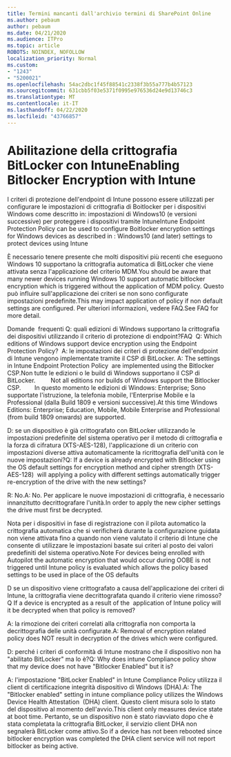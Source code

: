 ```yaml
---
title: Termini mancanti dall'archivio termini di SharePoint Online
ms.author: pebaum
author: pebaum
ms.date: 04/21/2020
ms.audience: ITPro
ms.topic: article
ROBOTS: NOINDEX, NOFOLLOW
localization_priority: Normal
ms.custom:
- "1243"
- "5200021"
ms.openlocfilehash: 54ac2dbc1f45f88541c2338f3b55a777b4b57123
ms.sourcegitcommit: 631cbb5f03e5371f0995e976536d24e9d13746c3
ms.translationtype: MT
ms.contentlocale: it-IT
ms.lasthandoff: 04/22/2020
ms.locfileid: "43766857"
---
```

# <a name="enabling-bitlocker-encryption-with-intune"></a><span data-ttu-id="73875-102">Abilitazione della crittografia BitLocker con Intune</span><span class="sxs-lookup"><span data-stu-id="73875-102">Enabling Bitlocker Encryption with Intune</span></span>

<span data-ttu-id="73875-103">I criteri di protezione dell'endpoint di Intune possono essere utilizzati per configurare le impostazioni di crittografia di Boitlocker per i dispositivi Windows come descritto in: impostazioni di Windows10 (e versioni successive) per proteggere i dispositivi tramite Intune</span><span class="sxs-lookup"><span data-stu-id="73875-103">Intune Endpoint Protection Policy can be used to configure Boitlocker encryption settings for Windows devices as described in : Windows10 (and later) settings to protect devices using Intune</span></span>

<span data-ttu-id="73875-104">È necessario tenere presente che molti dispositivi più recenti che eseguono Windows 10 supportano la crittografia automatica di BitLocker che viene attivata senza l'applicazione del criterio MDM.</span><span class="sxs-lookup"><span data-stu-id="73875-104">You should be aware that many newer devices running Windows 10 support automatic bitlocker encryption which is triggered without the application of MDM policy.</span></span> <span data-ttu-id="73875-105">Questo può influire sull'applicazione dei criteri se non sono configurate impostazioni predefinite.</span><span class="sxs-lookup"><span data-stu-id="73875-105">This may impact application of policy if non default settings are configured.</span></span> <span data-ttu-id="73875-106">Per ulteriori informazioni, vedere FAQ.</span><span class="sxs-lookup"><span data-stu-id="73875-106">See FAQ for more detail.</span></span>


<span data-ttu-id="73875-107">Domande  frequenti Q: quali edizioni di Windows supportano la crittografia dei dispositivi utilizzando il criterio di protezione di endpoint?</span><span class="sxs-lookup"><span data-stu-id="73875-107">FAQ  Q: Which editions of Windows support device encryption using the Endpoint Protection Policy?</span></span>
<span data-ttu-id="73875-108"> A: le impostazioni dei criteri di protezione dell'endpoint di Intune vengono implementate tramite il CSP di BitLocker.</span><span class="sxs-lookup"><span data-stu-id="73875-108"> A: The settings in Intune Endpoint Protection Policy  are implemented using the Bitlocker CSP.</span></span><span data-ttu-id="73875-109">Non tutte le edizioni o le build di Windows supportano il CSP di BitLocker. 
     </span><span class="sxs-lookup"><span data-stu-id="73875-109">  Not all editions nor builds of Windows support the Bitlocker CSP. 
     </span></span> <span data-ttu-id="73875-110">In questo momento le edizioni di Windows: Enterprise; Sono supportate l'istruzione, la telefonia mobile, l'Enterprise Mobile e la Professional (dalla Build 1809 e versioni successive).</span><span class="sxs-lookup"><span data-stu-id="73875-110">At this time Windows Editions: Enterprise; Education, Mobile, Mobile Enterprise and Professional (from build 1809 onwards) are supported.</span></span>




<span data-ttu-id="73875-111">D: se un dispositivo è già crittografato con BitLocker utilizzando le impostazioni predefinite del sistema operativo per il metodo di crittografia e la forza di cifratura (XTS-AES-128), l'applicazione di un criterio con impostazioni diverse attiva automaticamente la ricrittografia dell'unità con le nuove impostazioni?</span><span class="sxs-lookup"><span data-stu-id="73875-111">Q: If a device is already encrypted with Bitlocker using the OS default settings for encryption method and cipher strength (XTS-AES-128)  will applying a policy with different settings automatically trigger re-encryption of the drive with the new settings?</span></span>

<span data-ttu-id="73875-112">R: No.</span><span class="sxs-lookup"><span data-stu-id="73875-112">A: No.</span></span> <span data-ttu-id="73875-113">Per applicare le nuove impostazioni di crittografia, è necessario innanzitutto decrittografare l'unità.</span><span class="sxs-lookup"><span data-stu-id="73875-113">In order to apply the new cipher settings the drive must first be decrypted.</span></span>

<span data-ttu-id="73875-114">Nota per i dispositivi in fase di registrazione con il pilota automatico la crittografia automatica che si verificherà durante la configurazione guidata non viene attivata fino a quando non viene valutato il criterio di Intune che consente di utilizzare le impostazioni basate sui criteri al posto dei valori predefiniti del sistema operativo.</span><span class="sxs-lookup"><span data-stu-id="73875-114">Note For devices being enrolled with Autopilot the automatic encryption that would occur during OOBE is not triggered until Intune policy is evaluated which allows the policy based settings to be used in place of the OS defaults</span></span>




<span data-ttu-id="73875-115">D se un dispositivo viene crittografato a causa dell'applicazione dei criteri di Intune, la crittografia viene decrittografata quando il criterio viene rimosso?</span><span class="sxs-lookup"><span data-stu-id="73875-115">Q If a device is encrypted as a result of the  application of Intune policy will it be decrypted when that policy is removed?</span></span>

<span data-ttu-id="73875-116">A: la rimozione dei criteri correlati alla crittografia non comporta la decrittografia delle unità configurate.</span><span class="sxs-lookup"><span data-stu-id="73875-116">A: Removal of encryption related policy does NOT result in decryption of the drives which were configured.</span></span>




<span data-ttu-id="73875-117">D: perché i criteri di conformità di Intune mostrano che il dispositivo non ha "abilitato BitLocker" ma lo è?</span><span class="sxs-lookup"><span data-stu-id="73875-117">Q: Why does intune Compliance policy show that my device does not have "Bitlocker Enabled" but it is?</span></span>

<span data-ttu-id="73875-118">A: l'impostazione "BitLocker Enabled" in Intune Compliance Policy utilizza il client di certificazione integrità dispositivo di Windows (DHA).</span><span class="sxs-lookup"><span data-stu-id="73875-118">A: The "Bitlocker enabled" setting in intune compliance policy utilizes the Windows Device Health Attestation  (DHA) client.</span></span> <span data-ttu-id="73875-119">Questo client misura solo lo stato del dispositivo al momento dell'avvio.</span><span class="sxs-lookup"><span data-stu-id="73875-119">This client only measures device state at boot time.</span></span> <span data-ttu-id="73875-120">Pertanto, se un dispositivo non è stato riavviato dopo che è stata completata la crittografia BitLocker, il servizio client DHA non segnalerà BitLocker come attivo.</span><span class="sxs-lookup"><span data-stu-id="73875-120">So if a device has not been rebooted since bitlocker encryption was completed the DHA client service will not report bitlocker as being active.</span></span>